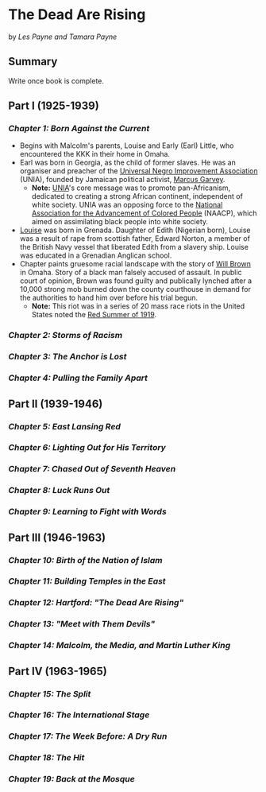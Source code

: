 # **The Dead Are Rising**

by *Les Payne and Tamara Payne*

## **Summary**

Write once book is complete.

## **Part I (1925-1939)**

### *Chapter 1: Born Against the Current*

- Begins with Malcolm's parents, Louise and Early (Earl) Little, who encountered the KKK in their home in Omaha.
- Earl was born in Georgia, as the child of former slaves. He was an organiser and preacher of the [Universal Negro Improvement Association](https://case.edu/ech/articles/u/universal-negro-improvement-assn-unia#:~:text=The%20UNIVERSAL%20NEGRO%20IMPROVEMENT%20ASSN,in%20Cleveland%20at%202200%20E.) (UNIA), founded by Jamaican political activist, [Marcus Garvey](https://en.wikipedia.org/wiki/Marcus_Garvey).
    - **Note:** [UNIA](https://www.britannica.com/topic/Universal-Negro-Improvement-Association)'s core message was to promote pan-Africanism, dedicated to creating a strong African continent, independent of white society. UNIA was an opposing force to the [National Association for the Advancement of Colored People](https://www.britannica.com/topic/National-Association-for-the-Advancement-of-Colored-People) (NAACP), which aimed on assimilating black people into white society.
- [Louise](https://en.wikipedia.org/wiki/Louise_Little) was born in Grenada. Daughter of Edith (Nigerian born), Louise was a result of rape from scottish father, Edward Norton, a member of the British Navy vessel that liberated Edith from a slavery ship. Louise was educated in a Grenadian Anglican school.
- Chapter paints gruesome racial landscape with the story of [Will Brown](https://en.wikipedia.org/wiki/Omaha_race_riot_of_1919) in Omaha. Story of a black man falsely accused of assault. In public court of opinion, Brown was found guilty and publically lynched after a 10,000 strong mob burned down the county courthouse in demand for the authorities to hand him over before his trial begun.
    - **Note:** This riot was in a series of 20 mass race riots in the United States noted the [Red Summer of 1919](https://en.wikipedia.org/wiki/Red_Summer).

### *Chapter 2: Storms of Racism*

### *Chapter 3: The Anchor is Lost*

### *Chapter 4: Pulling the Family Apart*

## **Part II (1939-1946)**

### *Chapter 5: East Lansing Red*

### *Chapter 6: Lighting Out for His Territory*

### *Chapter 7: Chased Out of Seventh Heaven*

### *Chapter 8: Luck Runs Out*

### *Chapter 9: Learning to Fight with Words*

## **Part III (1946-1963)**

### *Chapter 10: Birth of the Nation of Islam*

### *Chapter 11: Building Temples in the East*

### *Chapter 12: Hartford: "The Dead Are Rising"*

### *Chapter 13: "Meet with Them Devils"*

### *Chapter 14: Malcolm, the Media, and Martin Luther King*

## **Part IV (1963-1965)**

### *Chapter 15: The Split*

### *Chapter 16: The International Stage*

### *Chapter 17: The Week Before: A Dry Run*

### *Chapter 18: The Hit*

### *Chapter 19: Back at the Mosque*
